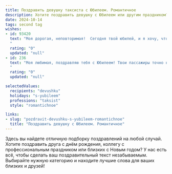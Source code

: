 ```yaml
---
title: Поздравить девушку таксиста с Юбилеем. Романтичное
description: Хотите поздравить девушку с Юбилеем или другим праздником? Наш ИИ создаст незабываемое поздравление, а вы обязательно выделитесь среди других.  
date: 2024-10-14
tags: second tag
wishes:
- id: 93420
  text: "Моя дорогая, неповторимая!  Сегодня твой юбилей, и я хочу, чтобы ты знала:  ты – самый яркий и прекрасный свет в моей жизни, настоящая звезда, сияющая даже ярче, чем огни ночного города, по которому ты так уверенно и грациозно водишь свой автомобиль. Твой талант,  твоя сила и независимость восхищают меня, а  твоя нежность и доброта – пленяют. Пусть этот юбилей станет началом новой, счастливой главы твоей жизни, наполненной любовью, радостью и успехом.  С днем рождения, моя любимая таксистка!
  "
  rating: "0"
  updated: "null"
- id: 236
  text: "Моя любимая, поздравляю тебя с Юбилеем! Твои пассажиры точно не подозревают, какое сокровище ты везешь в своей машине – доброе сердце, лучезарную улыбку и безграничную нежность. Пусть твой жизненный путь будет ровным и светлым, как лучи солнца в твоих глазах. С праздником, моя дорогая!
  "
  rating: "0"
  updated: "null"

selectedValues:
  recipients: "devushku"
  holidays: "s-yubileem"
  professions: "taksist"
  style: "romantichnoe"

links:
- slug: "pozdravit-devushku-s-yubileem-romantichnoe"
  title: "Поздравить девушку с Юбилеем. Романтичное"
---
```


Здесь вы найдете отличную подборку поздравлений на любой случай.
Хотите поздравить друга с днём рождения, коллегу с профессиональным праздником или близких с Новым годом? У нас есть всё, чтобы сделать ваш поздравительный текст незабываемым. Выбирайте нужную категорию и находите лучшие слова для ваших близких и друзей!
